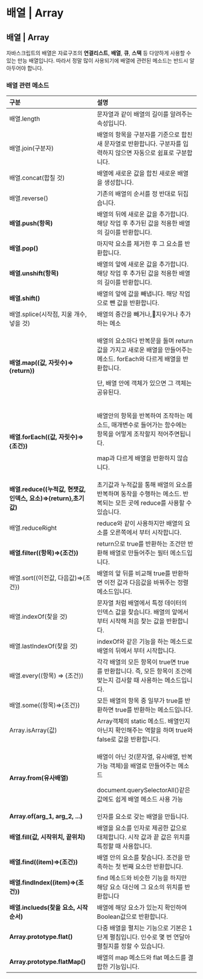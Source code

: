 # 배열 \| Array

## 배열 \| Array

 자바스크립트의 배열은 자료구조의 **연결리스트**, **배열**, **큐**, **스택** 등 다양하게 사용할 수 있는 만능 배열입니다. 따라서 정말 많이 사용되기에 배열에 관련된 메소드는 반드시 알아두어야 합니다.

### 배열 관련 메소드

<table>
  <thead>
    <tr>
      <th style="text-align:left">&#xAD6C;&#xBD84;</th>
      <th style="text-align:left">&#xC124;&#xBA85;</th>
    </tr>
  </thead>
  <tbody>
    <tr>
      <td style="text-align:left">&#xBC30;&#xC5F4;.length</td>
      <td style="text-align:left">&#xBB38;&#xC790;&#xC5F4;&#xACFC; &#xAC19;&#xC774; &#xBC30;&#xC5F4;&#xC758;
        &#xAE38;&#xC774;&#xB97C; &#xC54C;&#xB824;&#xC8FC;&#xB294; &#xC18D;&#xC131;&#xC785;&#xB2C8;&#xB2E4;.</td>
    </tr>
    <tr>
      <td style="text-align:left">&#xBC30;&#xC5F4;.join(&#xAD6C;&#xBD84;&#xC790;)</td>
      <td style="text-align:left">&#xBC30;&#xC5F4;&#xC758; &#xD56D;&#xBAA9;&#xC744; &#xAD6C;&#xBD84;&#xC790;&#xB97C;
        &#xAE30;&#xC900;&#xC73C;&#xB85C; &#xD569;&#xCE5C; &#xC0C8; &#xBB38;&#xC790;&#xC5F4;&#xB85C;
        &#xBC18;&#xD658;&#xD569;&#xB2C8;&#xB2E4;. &#xAD6C;&#xBD84;&#xC790;&#xB97C;
        &#xC785;&#xB825;&#xD558;&#xC9C0; &#xC54A;&#xC73C;&#xBA74; &#xC790;&#xB3D9;&#xC73C;&#xB85C;
        &#xC27C;&#xD45C;&#xB85C; &#xAD6C;&#xBD84;&#xD569;&#xB2C8;&#xB2E4;.</td>
    </tr>
    <tr>
      <td style="text-align:left">&#xBC30;&#xC5F4;.concat(&#xD569;&#xCE60; &#xAC83;)</td>
      <td style="text-align:left">&#xBC30;&#xC5F4;&#xC5D0; &#xC0C8;&#xB85C;&#xC6B4; &#xAC12;&#xC744; &#xD569;&#xCE5C;
        &#xC0C8;&#xB85C;&#xC6B4; &#xBC30;&#xC5F4;&#xC744; &#xC0DD;&#xC131;&#xD569;&#xB2C8;&#xB2E4;.</td>
    </tr>
    <tr>
      <td style="text-align:left">&#xBC30;&#xC5F4;.reverse()</td>
      <td style="text-align:left">&#xAE30;&#xC874;&#xC758; &#xBC30;&#xC5F4;&#xC758; &#xC21C;&#xC11C;&#xB97C;
        &#xC815; &#xBC18;&#xB300;&#xB85C; &#xB4A4;&#xC9D1;&#xC2B5;&#xB2C8;&#xB2E4;.</td>
    </tr>
    <tr>
      <td style="text-align:left"><b>&#xBC30;&#xC5F4;.push(&#xD56D;&#xBAA9;)</b>
      </td>
      <td style="text-align:left">&#xBC30;&#xC5F4;&#xC758; &#xB4A4;&#xC5D0; &#xC0C8;&#xB85C;&#xC6B4; &#xAC12;&#xC744;
        &#xCD94;&#xAC00;&#xD569;&#xB2C8;&#xB2E4;. &#xD574;&#xB2F9; &#xC791;&#xC5C5;
        &#xD6C4; &#xCD94;&#xAC00;&#xB41C; &#xAC12;&#xC744; &#xC801;&#xC6A9;&#xD55C;
        &#xBC30;&#xC5F4;&#xC758; &#xAE38;&#xC774;&#xB97C; &#xBC18;&#xD658;&#xD569;&#xB2C8;&#xB2E4;.</td>
    </tr>
    <tr>
      <td style="text-align:left"><b>&#xBC30;&#xC5F4;.pop()</b>
      </td>
      <td style="text-align:left">&#xB9C8;&#xC9C0;&#xB9C9; &#xC694;&#xC18C;&#xB97C; &#xC81C;&#xAC70;&#xD55C;
        &#xD6C4; &#xADF8; &#xC694;&#xC18C;&#xB97C; &#xBC18;&#xD658;&#xD569;&#xB2C8;&#xB2E4;.</td>
    </tr>
    <tr>
      <td style="text-align:left"><b>&#xBC30;&#xC5F4;.unshift(&#xD56D;&#xBAA9;)</b>
      </td>
      <td style="text-align:left">&#xBC30;&#xC5F4;&#xC758; &#xC55E;&#xC5D0; &#xC0C8;&#xB85C;&#xC6B4; &#xAC12;&#xC744;
        &#xCD94;&#xAC00;&#xD569;&#xB2C8;&#xB2E4;. &#xD574;&#xB2F9; &#xC791;&#xC5C5;
        &#xD6C4; &#xCD94;&#xAC00;&#xB41C; &#xAC12;&#xC744; &#xC801;&#xC6A9;&#xD55C;
        &#xBC30;&#xC5F4;&#xC758; &#xAE38;&#xC774;&#xB97C; &#xBC18;&#xD658;&#xD569;&#xB2C8;&#xB2E4;.</td>
    </tr>
    <tr>
      <td style="text-align:left"><b>&#xBC30;&#xC5F4;.shift()</b>
      </td>
      <td style="text-align:left">&#xBC30;&#xC5F4;&#xC758; &#xC55E;&#xC5D0; &#xAC12;&#xC744; &#xBE7C;&#xB0C5;&#xB2C8;&#xB2E4;.
        &#xD574;&#xB2F9; &#xC791;&#xC5C5;&#xC73C;&#xB85C; &#xBE80; &#xAC12;&#xC744;
        &#xBC18;&#xD658;&#xD569;&#xB2C8;&#xB2E4;.</td>
    </tr>
    <tr>
      <td style="text-align:left">&#xBC30;&#xC5F4;.splice(&#xC2DC;&#xC791;&#xC810;, &#xC9C0;&#xC6B8; &#xAC1C;&#xC218;,
        &#xB123;&#xC744; &#xAC83;)</td>
      <td style="text-align:left">&#xBC30;&#xC5F4;&#xC758; &#xC911;&#xAC04;&#xC744; &#xBE7C;&#xAC70;&#xB098;,&#xC9C0;&#xC6B0;&#xAC70;&#xB098;
        &#xCD94;&#xAC00;&#xD558;&#xB294; &#xBA54;&#xC18C;</td>
    </tr>
    <tr>
      <td style="text-align:left"><b>&#xBC30;&#xC5F4;.map((&#xAC12;, &#xC790;&#xB9BF;&#xC218;)=&gt;{return})</b>
      </td>
      <td style="text-align:left">
        <p>&#xBC30;&#xC5F4;&#xC758; &#xC694;&#xC18C;&#xB9C8;&#xB2E4; &#xBC18;&#xBCF5;&#xBB38;&#xC744;
          &#xB3CC;&#xBA70; return &#xAC12;&#xC744; &#xAC00;&#xC9C0;&#xACE0; &#xC0C8;&#xB85C;&#xC6B4;
          &#xBC30;&#xC5F4;&#xC744; &#xB9CC;&#xB4E4;&#xC5B4;&#xC8FC;&#xB294; &#xBA54;&#xC18C;&#xB4DC;.
          forEach&#xC640; &#xB2E4;&#xB974;&#xAC8C; &#xBC30;&#xC5F4;&#xC744; &#xBC18;&#xD658;&#xD569;&#xB2C8;&#xB2E4;.</p>
        <p>&#xB2E8;, &#xBC30;&#xC5F4; &#xC548;&#xC5D0; &#xAC1D;&#xCCB4;&#xAC00; &#xC788;&#xC73C;&#xBA74;
          &#xADF8; &#xAC1D;&#xCCB4;&#xB294; &#xACF5;&#xC720;&#xB41C;&#xB2E4;.</p>
      </td>
    </tr>
    <tr>
      <td style="text-align:left"><b>&#xBC30;&#xC5F4;.forEach((&#xAC12;, &#xC790;&#xB9BF;&#xC218;)=&gt;{&#xC870;&#xAC74;})</b>
      </td>
      <td style="text-align:left">
        <p>&#xBC30;&#xC5F4;&#xC548;&#xC758; &#xD56D;&#xBAA9;&#xC744; &#xBC18;&#xBCF5;&#xD558;&#xC5EC;
          &#xC870;&#xC791;&#xD558;&#xB294; &#xBA54;&#xC18C;&#xB4DC;, &#xB9E4;&#xAC1C;&#xBCC0;&#xC218;&#xB85C;
          &#xB4E4;&#xC5B4;&#xAC00;&#xB294; &#xD568;&#xC218;&#xC5D0;&#xB294; &#xD56D;&#xBAA9;&#xC744;
          &#xC5B4;&#xB5BB;&#xAC8C; &#xC870;&#xC791;&#xD560;&#xC9C0; &#xC801;&#xC5B4;&#xC8FC;&#xBA74;&#xB429;&#xB2C8;&#xB2E4;.</p>
        <p>map&#xACFC; &#xB2E4;&#xB974;&#xAC8C; &#xBC30;&#xC5F4;&#xC744; &#xBC18;&#xD658;&#xD558;&#xC9C0;
          &#xC54A;&#xC2B5;&#xB2C8;&#xB2E4;.</p>
      </td>
    </tr>
    <tr>
      <td style="text-align:left"><b>&#xBC30;&#xC5F4;.reduce((&#xB204;&#xC801;&#xAC12;, &#xD604;&#xC7BF;&#xAC12;, &#xC778;&#xB371;&#xC2A4;, &#xC694;&#xC18C;)=&gt;{return},&#xCD08;&#xAE30;&#xAC12;)</b>
      </td>
      <td style="text-align:left">&#xCD08;&#xAE30;&#xAC12;&#xACFC; &#xB204;&#xC801;&#xAC12;&#xC744; &#xD1B5;&#xD574;
        &#xBC30;&#xC5F4;&#xC758; &#xC694;&#xC18C;&#xB97C; &#xBC18;&#xBCF5;&#xD558;&#xBA70;
        &#xB3D9;&#xC791;&#xC744; &#xC218;&#xD589;&#xD558;&#xB294; &#xBA54;&#xC18C;&#xB4DC;.
        &#xBC18;&#xBCF5;&#xB418;&#xB294; &#xBAA8;&#xB4E0; &#xACF3;&#xC5D0; reduce&#xB97C;
        &#xC0AC;&#xC6A9;&#xD560; &#xC218; &#xC788;&#xC2B5;&#xB2C8;&#xB2E4;.</td>
    </tr>
    <tr>
      <td style="text-align:left">&#xBC30;&#xC5F4;.reduceRight</td>
      <td style="text-align:left">reduce&#xC640; &#xAC19;&#xC774; &#xC0AC;&#xC6A9;&#xD558;&#xC9C0;&#xB9CC;
        &#xBC30;&#xC5F4;&#xC758; &#xC694;&#xC18C;&#xB97C; &#xC624;&#xB978;&#xCABD;&#xC5D0;&#xC11C;
        &#xBD80;&#xD130; &#xC2DC;&#xC791;&#xD569;&#xB2C8;&#xB2E4;.</td>
    </tr>
    <tr>
      <td style="text-align:left"><b>&#xBC30;&#xC5F4;.filter((&#xD56D;&#xBAA9;)=&gt;{&#xC870;&#xAC74;})</b>
      </td>
      <td style="text-align:left">return&#xC73C;&#xB85C; true&#xB97C; &#xBC18;&#xD658;&#xD558;&#xB294; &#xC870;&#xAC74;&#xB9CC;
        &#xBC18;&#xD658;&#xD574; &#xBC30;&#xC5F4;&#xB85C; &#xB9CC;&#xB4E4;&#xC5B4;&#xC8FC;&#xB294;
        &#xD544;&#xD130; &#xBA54;&#xC18C;&#xB4DC;&#xC785;&#xB2C8;&#xB2E4;.</td>
    </tr>
    <tr>
      <td style="text-align:left">&#xBC30;&#xC5F4;.sort((&#xC774;&#xC804;&#xAC12;, &#xB2E4;&#xC74C;&#xAC12;)=&gt;{&#xC870;&#xAC74;})</td>
      <td
      style="text-align:left">&#xBC30;&#xC5F4;&#xC758; &#xC55E; &#xB4A4;&#xB97C; &#xBE44;&#xAD50;&#xD574;
        true&#xB97C; &#xBC18;&#xD658;&#xD558;&#xBA74; &#xC774;&#xC804; &#xAC12;&#xACFC;
        &#xB2E4;&#xC74C;&#xAC12;&#xC744; &#xBC14;&#xAFD4;&#xC8FC;&#xB294; &#xC815;&#xB82C;
        &#xBA54;&#xC18C;&#xB4DC;&#xC785;&#xB2C8;&#xB2E4;.</td>
    </tr>
    <tr>
      <td style="text-align:left">&#xBC30;&#xC5F4;.indexOf(&#xCC3E;&#xC744; &#xAC83;)</td>
      <td style="text-align:left">&#xBB38;&#xC790;&#xC5F4; &#xCC98;&#xB7FC; &#xBC30;&#xC5F4;&#xC5D0;&#xC11C;
        &#xD2B9;&#xC815; &#xB370;&#xC774;&#xD130;&#xC758; &#xC778;&#xB371;&#xC2A4;
        &#xAC12;&#xC744; &#xCC3E;&#xC2B5;&#xB2C8;&#xB2E4;. &#xBC30;&#xC5F4;&#xC758;
        &#xC55E;&#xC5D0;&#xC11C; &#xBD80;&#xD130; &#xC2DC;&#xC791;&#xD574; &#xCC98;&#xC74C;
        &#xCC3E;&#xB294; &#xAC12;&#xC744; &#xBC18;&#xD658;&#xD569;&#xB2C8;&#xB2E4;.</td>
    </tr>
    <tr>
      <td style="text-align:left">&#xBC30;&#xC5F4;.lastIndexOf(&#xCC3E;&#xC744; &#xAC83;)</td>
      <td style="text-align:left">indexOf&#xC640; &#xAC19;&#xC740; &#xAE30;&#xB2A5;&#xC744; &#xD558;&#xB294;
        &#xBA54;&#xC18C;&#xB4DC;&#xB85C; &#xBC30;&#xC5F4;&#xC758; &#xB4A4;&#xC5D0;&#xC11C;
        &#xBD80;&#xD130; &#xC2DC;&#xC791;&#xD569;&#xB2C8;&#xB2E4;.</td>
    </tr>
    <tr>
      <td style="text-align:left">&#xBC30;&#xC5F4;.every((&#xD56D;&#xBAA9;) =&gt; {&#xC870;&#xAC74;})</td>
      <td
      style="text-align:left">&#xAC01;&#xAC01; &#xBC30;&#xC5F4;&#xC758; &#xBAA8;&#xB4E0; &#xD56D;&#xBAA9;&#xC774;
        true&#xBA74; true&#xB97C; &#xBC18;&#xD658;&#xD569;&#xB2C8;&#xB2E4;. &#xC989;,
        &#xBAA8;&#xB4E0; &#xD56D;&#xBAA9;&#xC774; &#xC870;&#xAC74;&#xC5D0; &#xB9DE;&#xB294;&#xC9C0;
        &#xAC80;&#xC0AC;&#xD560; &#xB54C; &#xC0AC;&#xC6A9;&#xD558;&#xB294; &#xBA54;&#xC18C;&#xB4DC;&#xC785;&#xB2C8;&#xB2E4;.</td>
    </tr>
    <tr>
      <td style="text-align:left">&#xBC30;&#xC5F4;.some((&#xD56D;&#xBAA9;)=&gt;{&#xC870;&#xAC74;})</td>
      <td
      style="text-align:left">&#xBAA8;&#xB4E0; &#xBC30;&#xC5F4;&#xC758; &#xD56D;&#xBAA9; &#xC911; &#xC77C;&#xBD80;&#xAC00;
        true&#xB97C; &#xBC18;&#xD658;&#xD558;&#xBA74; true&#xB97C; &#xBC18;&#xD658;&#xD558;&#xB294;
        &#xBA54;&#xC18C;&#xB4DC;&#xC785;&#xB2C8;&#xB2E4;.</td>
    </tr>
    <tr>
      <td style="text-align:left">Array.isArray(&#xAC12;)</td>
      <td style="text-align:left">Array&#xAC1D;&#xCCB4;&#xC758; static &#xBA54;&#xC18C;&#xB4DC;. &#xBC30;&#xC5F4;&#xC778;&#xC9C0;
        &#xC544;&#xB2CC;&#xC9C0; &#xD655;&#xC778;&#xD574;&#xC8FC;&#xB294; &#xC5ED;&#xD560;&#xC744;
        &#xD558;&#xBA70; true&#xC640; false&#xB85C; &#xAC12;&#xC744; &#xBC18;&#xD658;&#xD569;&#xB2C8;&#xB2E4;.</td>
    </tr>
    <tr>
      <td style="text-align:left"><b>Array.from(&#xC720;&#xC0AC;&#xBC30;&#xC5F4;)</b>
      </td>
      <td style="text-align:left">
        <p>&#xBC30;&#xC5F4;&#xC774; &#xC544;&#xB2CC; &#xAC83;(&#xBB38;&#xC790;&#xC5F4;,
          &#xC720;&#xC0AC;&#xBC30;&#xC5F4;, &#xBC18;&#xBCF5; &#xAC00;&#xB2A5; &#xAC1D;&#xCCB4;)&#xC744;
          &#xBC30;&#xC5F4;&#xB85C; &#xB9CC;&#xB4E4;&#xC5B4;&#xC8FC;&#xB294; &#xBA54;&#xC18C;&#xB4DC;</p>
        <p>document.querySelectorAll()&#xAC19;&#xC740; &#xAC12;&#xC5D0;&#xB3C4; &#xC27D;&#xAC8C;
          &#xBC30;&#xC5F4; &#xBA54;&#xC18C;&#xB4DC; &#xC0AC;&#xC6A9; &#xAC00;&#xB2A5;</p>
      </td>
    </tr>
    <tr>
      <td style="text-align:left"><b>Array.of(arg_1, arg_2, ...)</b>
      </td>
      <td style="text-align:left">&#xC778;&#xC790;&#xB97C; &#xC694;&#xC18C;&#xB85C; &#xAC16;&#xB294; &#xBC30;&#xC5F4;&#xC744;
        &#xB9CC;&#xB4ED;&#xB2C8;&#xB2E4;.</td>
    </tr>
    <tr>
      <td style="text-align:left"><b>&#xBC30;&#xC5F4;.fill(&#xAC12;, &#xC2DC;&#xC791;&#xC704;&#xCE58;, &#xB05D;&#xC704;&#xCE58;)</b>
      </td>
      <td style="text-align:left">&#xBC30;&#xC5F4;&#xC744; &#xC694;&#xC18C;&#xB97C; &#xC778;&#xC790;&#xB85C;
        &#xC81C;&#xACF5;&#xD55C; &#xAC12;&#xC73C;&#xB85C; &#xB300;&#xCCB4;&#xD569;&#xB2C8;&#xB2E4;.
        &#xC2DC;&#xC791; &#xAC12;&#xACFC; &#xB05D; &#xAC12;&#xC740; &#xC704;&#xCE58;&#xB97C;
        &#xD2B9;&#xC815;&#xD560; &#xB54C; &#xC0AC;&#xC6A9;&#xD569;&#xB2C8;&#xB2E4;.</td>
    </tr>
    <tr>
      <td style="text-align:left"><b>&#xBC30;&#xC5F4;.find((item)=&gt;{&#xC870;&#xAC74;})</b>
      </td>
      <td style="text-align:left">&#xBC30;&#xC5F4; &#xC548;&#xC758; &#xC694;&#xC18C;&#xB97C; &#xCC3E;&#xC2B5;&#xB2C8;&#xB2E4;.
        &#xC870;&#xAC74;&#xC744; &#xB9CC;&#xC871;&#xD558;&#xB294; &#xCCAB; &#xBC88;&#xC9F8;
        &#xC694;&#xC18C;&#xB9CC; &#xBC18;&#xD658;&#xD569;&#xB2C8;&#xB2E4;.</td>
    </tr>
    <tr>
      <td style="text-align:left"><b>&#xBC30;&#xC5F4;.findIndex((item)=&gt;{&#xC870;&#xAC74;})</b>
      </td>
      <td style="text-align:left">find &#xBA54;&#xC18C;&#xB4DC;&#xC640; &#xBE44;&#xC2B7;&#xD55C; &#xAE30;&#xB2A5;&#xC744;
        &#xD558;&#xC9C0;&#xB9CC; &#xD574;&#xB2F9; &#xC694;&#xC18C; &#xB300;&#xC2E0;&#xC5D0;
        &#xADF8; &#xC694;&#xC18C;&#xC758; &#xC704;&#xCE58;&#xB97C; &#xBC18;&#xD658;&#xD569;&#xB2C8;&#xB2E4;</td>
    </tr>
    <tr>
      <td style="text-align:left"><b>&#xBC30;&#xC5F4;.inclueds(&#xCC3E;&#xC744; &#xC694;&#xC18C;, &#xC2DC;&#xC791;&#xC21C;&#xC11C;)</b>
      </td>
      <td style="text-align:left">&#xBC30;&#xC5F4;&#xC5D0; &#xD574;&#xB2F9; &#xC694;&#xC18C;&#xAC00; &#xC788;&#xB294;&#xC9C0;
        &#xD655;&#xC778;&#xD558;&#xC5EC; Boolean&#xAC12;&#xC73C;&#xB85C; &#xBC18;&#xD658;&#xD569;&#xB2C8;&#xB2E4;.</td>
    </tr>
    <tr>
      <td style="text-align:left"><b>Array.prototype.flat()</b>
      </td>
      <td style="text-align:left">&#xB2E4;&#xC911; &#xBC30;&#xC5F4;&#xC744; &#xD3BC;&#xCE58;&#xB294; &#xAE30;&#xB2A5;&#xC73C;&#xB85C;
        &#xAE30;&#xBCF8;&#xC740; 1&#xB2E8;&#xACC4; &#xD3BC;&#xCE68;&#xC785;&#xB2C8;&#xB2E4;.
        &#xC778;&#xC218;&#xB85C; &#xBA87; &#xBC88; &#xC5F0;&#xB2EC;&#xC544; &#xD3BC;&#xCE60;&#xC9C0;&#xB97C;
        &#xC815;&#xD560; &#xC218; &#xC788;&#xC2B5;&#xB2C8;&#xB2E4;.</td>
    </tr>
    <tr>
      <td style="text-align:left"><b>Array.prototype.flatMap()</b>
      </td>
      <td style="text-align:left">&#xBC30;&#xC5F4;&#xC758; map &#xBA54;&#xC18C;&#xB4DC;&#xC640; flat &#xBA54;&#xC18C;&#xB4DC;&#xB97C;
        &#xACB0;&#xD569;&#xD55C; &#xAE30;&#xB2A5;&#xC785;&#xB2C8;&#xB2E4;.</td>
    </tr>
  </tbody>
</table>